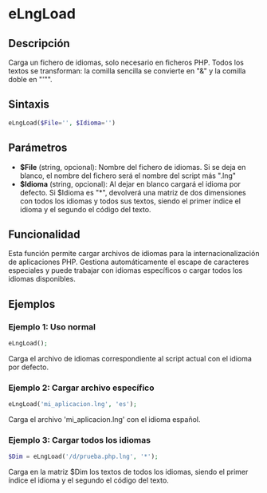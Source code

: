 # eLngLoad

## Descripción
Carga un fichero de idiomas, solo necesario en ficheros PHP. Todos los textos se transforman: la comilla sencilla se convierte en "&amp;" y la comilla doble en "'&quot;".

## Sintaxis
```php
eLngLoad($File='', $Idioma='')
```

## Parámetros
- **$File** (string, opcional): Nombre del fichero de idiomas. Si se deja en blanco, el nombre del fichero será el nombre del script más ".lng"
- **$Idioma** (string, opcional): Al dejar en blanco cargará el idioma por defecto. Si $Idioma es "*", devolverá una matriz de dos dimensiones con todos los idiomas y todos sus textos, siendo el primer índice el idioma y el segundo el código del texto.

## Funcionalidad
Esta función permite cargar archivos de idiomas para la internacionalización de aplicaciones PHP. Gestiona automáticamente el escape de caracteres especiales y puede trabajar con idiomas específicos o cargar todos los idiomas disponibles.

## Ejemplos

### Ejemplo 1: Uso normal
```php
eLngLoad();
```
Carga el archivo de idiomas correspondiente al script actual con el idioma por defecto.

### Ejemplo 2: Cargar archivo específico
```php
eLngLoad('mi_aplicacion.lng', 'es');
```
Carga el archivo 'mi_aplicacion.lng' con el idioma español.

### Ejemplo 3: Cargar todos los idiomas
```php
$Dim = eLngLoad('/d/prueba.php.lng', '*');
```
Carga en la matriz $Dim los textos de todos los idiomas, siendo el primer índice el idioma y el segundo el código del texto.